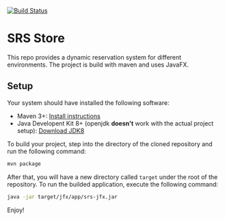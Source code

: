 [![Build Status](https://travis-ci.org/imscaradh/srs.svg)](https://travis-ci.org/imscaradh/srs)
# SRS Store
This repo provides a dynamic reservation system for different environments. The project is build with maven and uses JavaFX. 

## Setup
Your system should have installed the following software:
* Maven 3+: [Install instructions](https://maven.apache.org/install.html)
* Java Developent Kit 8+ (openjdk **doesn't** work with the actual project setup): [Download JDK8](http://www.oracle.com/technetwork/java/javase/downloads/jdk8-downloads-2133151.html)

To build your project, step into the directory of the cloned repository and run the following command:
```bash
mvn package
```
After that, you will have a new directory called `target` under the root of the repository. To run the builded application, execute the following command:
```bash
java -jar target/jfx/app/srs-jfx.jar
```

Enjoy!
